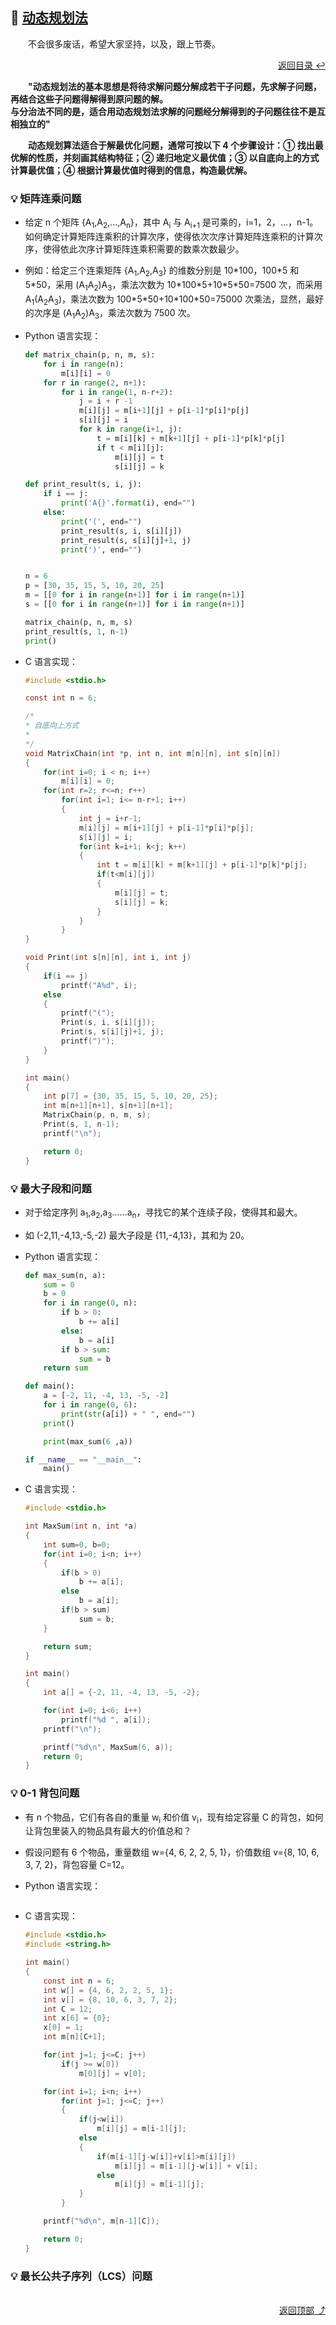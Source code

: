 ## 💬 [动态规划法](#welcome)

&emsp;&emsp;不会很多废话，希望大家坚持，以及，跟上节奏。

<div align="right">
    <a href="../README.md#-目录">返回目录 ↩</a>
</div>

&emsp;&emsp;**"动态规划法的基本思想是将待求解问题分解成若干子问题，先求解子问题，再结合这些子问题得解得到原问题的解。<br>与分治法不同的是，适合用动态规划法求解的问题经分解得到的子问题往往不是互相独立的"**

&emsp;&emsp;**动态规划算法适合于解最优化问题，通常可按以下 4 个步骤设计：① 找出最优解的性质，并刻画其结构特征；② 递归地定义最优值；③ 以自底向上的方式计算最优值；④ 根据计算最优值时得到的信息，构造最优解。**

### 💡 矩阵连乘问题

+ 给定 n 个矩阵 {A<sub>1</sub>,A<sub>2</sub>,...,A<sub>n</sub>}，其中 A<sub>i</sub> 与 A<sub>i+1</sub> 是可乘的，i=1，2，...，n-1。如何确定计算矩阵连乘积的计算次序，使得依次次序计算矩阵连乘积的计算次序，使得依此次序计算矩阵连乘积需要的数乘次数最少。

+ 例如：给定三个连乘矩阵 {A<sub>1</sub>,A<sub>2</sub>,A<sub>3</sub>} 的维数分别是 10\*100，100\*5 和 5\*50，采用 (A<sub>1</sub>A<sub>2</sub>)A<sub>3</sub>，乘法次数为 10\*100\*5+10\*5\*50=7500 次，而采用 A<sub>1</sub>(A<sub>2</sub>A<sub>3</sub>)，乘法次数为 100\*5\*50+10\*100\*50=75000 次乘法，显然，最好的次序是 (A<sub>1</sub>A<sub>2</sub>)A<sub>3</sub>，乘法次数为 7500 次。

+ Python 语言实现：

    ```python
    def matrix_chain(p, n, m, s):
        for i in range(n):
            m[i][i] = 0
        for r in range(2, n+1):
            for i in range(1, n-r+2):
                j = i + r -1
                m[i][j] = m[i+1][j] + p[i-1]*p[i]*p[j]
                s[i][j] = i
                for k in range(i+1, j):
                    t = m[i][k] + m[k+1][j] + p[i-1]*p[k]*p[j]
                    if t < m[i][j]:
                        m[i][j] = t
                        s[i][j] = k

    def print_result(s, i, j):
        if i == j:
            print('A{}'.format(i), end="")
        else:
            print('(', end="")
            print_result(s, i, s[i][j])
            print_result(s, s[i][j]+1, j)
            print(')', end="")


    n = 6
    p = [30, 35, 15, 5, 10, 20, 25]
    m = [[0 for i in range(n+1)] for i in range(n+1)]
    s = [[0 for i in range(n+1)] for i in range(n+1)]

    matrix_chain(p, n, m, s)
    print_result(s, 1, n-1)
    print()
    ```

+ C 语言实现：

    ```c
    #include <stdio.h>

    const int n = 6;

    /*
    * 自底向上方式
    * 
    */
    void MatrixChain(int *p, int n, int m[n][n], int s[n][n])
    {
        for(int i=0; i < n; i++)
            m[i][i] = 0;
        for(int r=2; r<=n; r++)
            for(int i=1; i<= n-r+1; i++)
            {
                int j = i+r-1;
                m[i][j] = m[i+1][j] + p[i-1]*p[i]*p[j];
                s[i][j] = i;
                for(int k=i+1; k<j; k++)
                {
                    int t = m[i][k] + m[k+1][j] + p[i-1]*p[k]*p[j];
                    if(t<m[i][j])
                    {
                        m[i][j] = t;
                        s[i][j] = k;
                    }
                }
            }
    }

    void Print(int s[n][n], int i, int j)
    {
        if(i == j)
            printf("A%d", i);
        else
        {
            printf("(");
            Print(s, i, s[i][j]);
            Print(s, s[i][j]+1, j);
            printf(")");
        }
    }

    int main()
    {
        int p[7] = {30, 35, 15, 5, 10, 20, 25};
        int m[n+1][n+1], s[n+1][n+1];
        MatrixChain(p, n, m, s);
        Print(s, 1, n-1);
        printf("\n");

        return 0;
    }
    ```

### 💡 最大子段和问题

+ 对于给定序列 a<sub>1</sub>,a<sub>2</sub>,a<sub>3</sub>……a<sub>n</sub>，寻找它的某个连续子段，使得其和最大。

+ 如 (-2,11,-4,13,-5,-2) 最大子段是 {11,-4,13}，其和为 20。

+ Python 语言实现：

    ```python
    def max_sum(n, a):
        sum = 0
        b = 0
        for i in range(0, n):
            if b > 0:
                b += a[i]
            else:
                b = a[i]
            if b > sum:
                sum = b
        return sum

    def main():
        a = [-2, 11, -4, 13, -5, -2]
        for i in range(0, 6):
            print(str(a[i]) + " ", end="")
        print()

        print(max_sum(6 ,a))

    if __name__ == "__main__":
        main()
    ```

+ C 语言实现：

    ```c
    #include <stdio.h>

    int MaxSum(int n, int *a)
    {
        int sum=0, b=0;
        for(int i=0; i<n; i++)
        {
            if(b > 0)
                b += a[i];
            else
                b = a[i];
            if(b > sum)
                sum = b;
        }

        return sum;
    }

    int main()
    {
        int a[] = {-2, 11, -4, 13, -5, -2};

        for(int i=0; i<6; i++)
            printf("%d ", a[i]);
        printf("\n");

        printf("%d\n", MaxSum(6, a));
        return 0;
    }
    ```

### 💡 0-1 背包问题

+ 有 n 个物品，它们有各自的重量 w<sub>i</sub> 和价值 v<sub>i</sub>，现有给定容量 C 的背包，如何让背包里装入的物品具有最大的价值总和？

+ 假设问题有 6 个物品，重量数组 w={4, 6, 2, 2, 5, 1}，价值数组 v={8, 10, 6, 3, 7, 2}，背包容量 C=12。

+ Python 语言实现：

```python

```

+ C 语言实现：

    ```c
    #include <stdio.h>
    #include <string.h>

    int main()
    {
        const int n = 6;
        int w[] = {4, 6, 2, 2, 5, 1};
        int v[] = {8, 10, 6, 3, 7, 2};
        int C = 12;
        int x[6] = {0};
        x[0] = 1;
        int m[n][C+1];

        for(int j=1; j<=C; j++)
            if(j >= w[0])
                m[0][j] = v[0];

        for(int i=1; i<n; i++)
            for(int j=1; j<=C; j++)
            {
                if(j<w[i])
                    m[i][j] = m[i-1][j];
                else
                {
                    if(m[i-1][j-w[i]]+v[i]>m[i][j])
                        m[i][j] = m[i-1][j-w[i]] + v[i];
                    else
                        m[i][j] = m[i-1][j];
                }
            }

        printf("%d\n", m[n-1][C]);

        return 0;
    }
    ```

### 💡 最长公共子序列（LCS）问题

<br>
<div align="right">
    <a href="#-动态规划法">返回顶部 ⤴</a>
</div>